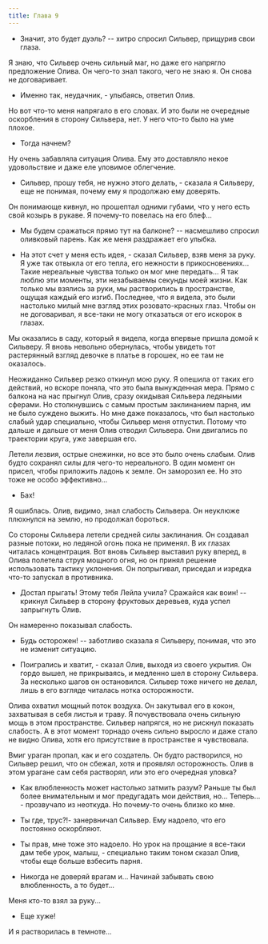 ```yaml
---
title: Глава 9
---
```


- Значит, это будет дуэль? -- хитро спросил Сильвер, прищурив свои глаза.

Я знаю, что Сильвер очень сильный маг, но даже его напрягло предложение Олива. Он чего-то знал такого, чего не знаю я.
Он снова не договаривает.

- Именно так, неудачник, - улыбаясь, ответил Олив.

Но вот что-то меня напрягало в его словах. И это были не очередные оскорбления в сторону Сильвера, нет. У него что-то
было на уме плохое.

- Тогда начнем?

Ну очень забавляла ситуация Олива. Ему это доставляло некое удовольствие и даже еле уловимое облегчение.

- Сильвер, прошу тебя, не нужно этого делать, - сказала я Сильверу, еще не понимая, почему ему я продолжаю ему доверять.

Он понимающе кивнул, но прошептал одними губами, что у него есть свой козырь в рукаве. Я почему-то повелась на его
блеф...

- Мы будем сражаться прямо тут на балконе? -- насмешливо спросил оливковый парень. Как же меня раздражает его улыбка.

- На этот счет у меня есть идея, - сказал Сильвер, взяв меня за руку. Я уже так отвыкла от его тепла, его нежности в
  прикосновениях... Такие нереальные чувства только он мог мне передать... Я так люблю эти моменты, эти незабываемы
  секунды моей жизни. Как только мы взялись за руки, мы растворились в пространстве, ощущая каждый его изгиб. Последнее,
  что я видела, это были настолько милый мне взгляд этих розовато-красных глаз. Чтобы он не договаривал, я все-таки не
  могу отказаться от его искорок в глазах.

Мы оказались в саду, который я видела, когда впервые пришла домой к Сильверу. Я вновь невольно обернулась, чтобы увидеть
тот растерянный взгляд девочке в платье в горошек, но ее там не оказалось.

Неожиданно Сильвер резко откинул мою руку. Я опешила от таких его действий, но вскоре поняла, что это была вынужденная
мера. Прямо с балкона на нас прыгнул Олив, сразу окидывая Сильвера ледяными сферами. Но столкнувшись с самым простым
заклинанием парня, им не было суждено выжить. Но мне даже показалось, что был настолько слабый удар специально, чтобы
Сильвер меня отпустил. Потому что дальше и дальше от меня Олив отводил Сильвера. Они двигались по траектории круга, уже
завершая его.

Летели лезвия, острые снежинки, но все это было очень слабым. Олив будто сохранял силы для чего-то нереального. В один
момент он присел, чтобы приложить ладонь к земле. Он заморозил ее. Но это тоже не особо эффективно...

- Бах!

Я ошиблась. Олив, видимо, знал слабость Сильвера. Он неуклюже плюхнулся на землю, но продолжал бороться.

Со стороны Сильвера летели средней силы заклинания. Он создавал разные потоки, но ледяной огонь пока не применял. В их
глазах читалась концентрация. Вот вновь Сильвер выставил руку вперед, в Олива полетела струя мощного огня, но он принял
решение использовать тактику уклонения. Он попрыгивал, приседал и изредка что-то запускал в противника.

- Достал прыгать! Этому тебя Лейла учила? Сражайся как воин! -- крикнул Сильвер в сторону фруктовых деревьев, куда успел
  запрыгнуть Олив.

Он намеренно показывал слабость.

- Будь осторожен! -- заботливо сказала я Сильверу, понимая, что это не изменит ситуацию.

- Поигрались и хватит, - сказал Олив, выходя из своего укрытия. Он гордо вышел, не прикрываясь, и медленно шел в сторону
  Сильвера. За несколько шагов он остановился. Сильвер тоже ничего не делал, лишь в его взгляде читалась нотка
  осторожности.

Олива охватил мощный поток воздуха. Он закутывал его в кокон, захватывая в себя листья и траву. Я почувствовала очень
сильную мощь в этом пространстве. Сильвер напрягся, но не рискнул показать слабость. А в этот момент торнадо очень
сильно выросло и даже стало не видно Олива, хотя его присутствие в пространстве я чувствовала.

Вмиг ураган пропал, как и его создатель. Он будто растворился, но Сильвер решил, что он сбежал, хотя и проявлял
осторожность. Олив в этом урагане сам себя растворял, или это его очередная уловка?

- Как влюбленность может настолько затмить разум? Раньше ты был более внимательным и мог предугадать мои действия, но...
  Теперь... - прозвучало из неоткуда. Но почему-то очень близко ко мне.

- Ты где, трус?!- занервничал Сильвер. Ему надоело, что его постоянно оскорбляют.

- Ты прав, мне тоже это надоело. Но урок на прощание я все-таки дам тебе урок, малыш, - специально таким тоном сказал
  Олив, чтобы еще больше взбесить парня.

- Никогда не доверяй врагам и... Начинай забывать свою влюбленность, а то будет...

Меня кто-то взял за руку...

- Еще хуже!

И я растворилась в темноте...
